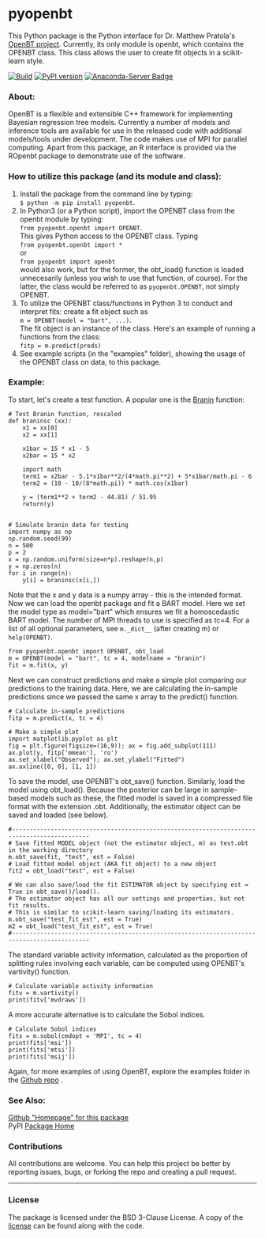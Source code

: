 # pyopenbt
This Python package is the Python interface for Dr. Matthew Pratola's [OpenBT project](https://bitbucket.org/mpratola/openbt/wiki/Home). Currently, its only module is openbt, which contains the OPENBT class. This class allows the user to create fit objects in a scikit-learn style.

[![Build](https://github.com/cavan33/openbt_py/actions/workflows/python-package.yml/badge.svg)](https://github.com/cavan33/openbt_py/actions/workflows/python-package.yml)
[![PyPI version](https://badge.fury.io/py/pyopenbt.svg)](https://badge.fury.io/py/pyopenbt)
[![Anaconda-Server Badge](https://anaconda.org/conda-forge/pyopenbt/badges/version.svg)](https://anaconda.org/conda-forge/pyopenbt)

### About:  
OpenBT is a flexible and extensible C++ framework for implementing Bayesian regression tree models. Currently a number of models and inference tools are available for use in the released code with additional models/tools under development. The code makes use of MPI for parallel computing. Apart from this package, an R interface is provided via the ROpenbt package to demonstrate use of the software.

### How to utilize this package (and its module and class):  
1. Install the package from the command line by typing:  
`$ python -m pip install pyopenbt`.   
2. In Python3 (or a Python script), import the OPENBT class from the openbt module by typing:  
`from pyopenbt.openbt import OPENBT`.  
This gives Python access to the OPENBT class. Typing  
`from pyopenbt.openbt import *`  
or  
`from pyopenbt import openbt`  
would also work, but for the former, the obt_load() function is loaded unnecesarily (unless you wish to use that function, of course). For the latter, the class would be referred to as `pyopenbt.OPENBT`, not simply OPENBT.  
3. To utilize the OPENBT class/functions in Python 3 to conduct and interpret fits: create a fit object such as  
`m = OPENBT(model = "bart", ...)`.  
The fit object is an instance of the class. Here's an example of running a functions from the class:  
`fitp = m.predict(preds)`
4. See example scripts (in the "examples" folder), showing the usage of the OPENBT class on data, to this package. 

### Example:  
To start, let's create a test function. A popular one is the [Branin](https://www.sfu.ca/~ssurjano/branin.html) function:
```
# Test Branin function, rescaled
def braninsc (xx):
    x1 = xx[0]
    x2 = xx[1]
    
    x1bar = 15 * x1 - 5
    x2bar = 15 * x2
    
    import math
    term1 = x2bar - 5.1*x1bar**2/(4*math.pi**2) + 5*x1bar/math.pi - 6
    term2 = (10 - 10/(8*math.pi)) * math.cos(x1bar)
    
    y = (term1**2 + term2 - 44.81) / 51.95
    return(y)


# Simulate branin data for testing
import numpy as np
np.random.seed(99)
n = 500
p = 2
x = np.random.uniform(size=n*p).reshape(n,p)
y = np.zeros(n)
for i in range(n):
    y[i] = braninsc(x[i,])
```
Note that the x and y data is a numpy array - this is the intended format. Now we can load the openbt package and fit a BART model. Here we set the model type as model="bart" which ensures we fit a homoscedastic BART model. The number of MPI threads to use is specified as tc=4. For a list of all optional parameters, see `m._dict__` (after creating m) or `help(OPENBT)`.

```
from pyopenbt.openbt import OPENBT, obt_load
m = OPENBT(model = "bart", tc = 4, modelname = "branin")
fit = m.fit(x, y)
```
Next we can construct predictions and make a simple plot comparing our predictions to the training data. Here, we are calculating the in-sample predictions since we passed the same x array to the predict() function.
```
# Calculate in-sample predictions
fitp = m.predict(x, tc = 4)

# Make a simple plot
import matplotlib.pyplot as plt
fig = plt.figure(figsize=(16,9)); ax = fig.add_subplot(111)
ax.plot(y, fitp['mmean'], 'ro')
ax.set_xlabel("Observed"); ax.set_ylabel("Fitted")
ax.axline([0, 0], [1, 1])
```
To save the model, use OPENBT's obt_save() function. Similarly, load the model using obt_load(). Because the posterior can be large in sample-based models such as these, the fitted model is saved in a compressed file format with the extension .obt. Additionally, the estimator object can be saved and loaded (see below).
```
#--------------------------------------------------------------------------------------------
# Save fitted MODEL object (not the estimator object, m) as test.obt in the working directory
m.obt_save(fit, "test", est = False)
# Load fitted model object (AKA fit object) to a new object
fit2 = obt_load("test", est = False)

# We can also save/load the fit ESTIMATOR object by specifying est = True in obt_save()/load().
# The estimator object has all our settings and properties, but not fit results. 
# This is similar to scikit-learn saving/loading its estimators.
m.obt_save("test_fit_est", est = True)
m2 = obt_load("test_fit_est", est = True)
#--------------------------------------------------------------------------------------------
```
The standard variable activity information, calculated as the proportion of splitting rules involving each variable, can be computed using OPENBT's vartivity() function.
```
# Calculate variable activity information
fitv = m.vartivity()
print(fitv['mvdraws'])
```
A more accurate alternative is to calculate the Sobol indices.
```
# Calculate Sobol indices
fits = m.sobol(cmdopt = 'MPI', tc = 4)
print(fits['msi'])
print(fits['mtsi'])
print(fits['msij'])
```
Again, for more examples of using OpenBT, explore the examples folder in the [Github repo](https://github.com/cavan33/openbt_py) .

### See Also:  
[Github "Homepage" for this package](https://github.com/cavan33/openbt_py)  
PyPI [Package Home](https://pypi.org/project/openbt/)  

### Contributions
All contributions are welcome. You can help this project be better by reporting issues, bugs, 
or forking the repo and creating a pull request.

------------------------------------------------------------------------------

### License
The package is licensed under the BSD 3-Clause License. A copy of the
[license](LICENSE) can be found along with the code.